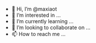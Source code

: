 - 👋 Hi, I’m @maxiaot
- 👀 I’m interested in ...
- 🌱 I’m currently learning ...
- 💞️ I’m looking to collaborate on ...
- 📫 How to reach me ...

<!---
maxiaot/maxiaot is a ✨ special ✨ repository because its `README.md` (this file) appears on your GitHub profile.
You can click the Preview link to take a look at your changes.
--->

